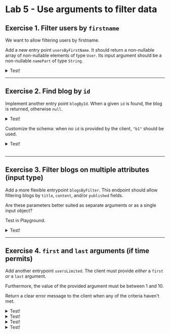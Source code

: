 # Lab 5 - Use arguments to filter data

## Exercise 1. Filter users by `firstname`

We want to allow filtering users by firstname.

Add a new entry point `usersByFirstName`. It should return a non-nullable array of non-nullable elements of type `User`. Its input argument should be a non-nullable `namePart` of type `String`.

<details>
<summary>Test!</summary>

```gql
query {
  usersByFirstName(namePart: "a") {
    firstname
    email
  }
}
```

</details>

---

## Exercise 2. Find blog by `id`

Implement another entry point `blogById`. When a given `id` is found, the blog is returned, otherwise `null`.

<details>
<summary>Test!</summary>

```bash
query {
  blogById(id: "b2") {
    id
    title
    content
    published
    creator {
      id
      firstname
    }
  }
}
```

</details>

Customize the schema: when no `id` is provided by the client, `"b1"` should be used.

<details>
<summary>Test!</summary>

```bash
query {
  blogById {
    id
    title
    content
    published
    creator {
      id
      firstname
    }
  }
}
```
</details><br>

---

## Exercise 3. Filter blogs on multiple attributes (input type)

Add a more flexible entrypoint `blogsByFilter`. This endpoint should allow filtering blogs by `title`, `content`, and/or `published` fields.

Are these parameters better suited as separate arguments or as a single input object?

Test in Playground.

<details>
<summary>Test!</summary>

```bash
query {
  blogsByFilter(input:{
    title: "A",
    published: true
  }) {
    id
    title
    content
    published
  }
}
```
</details>

---

## Exercise 4. `first` and `last` arguments (if time permits)

Add another entrypoint `usersLimited`. The client must provide _either_ a `first` _or_ a `last` argument.

Furthermore, the value of the provided argument must be between 1 and 10.

Return a clear error message to the client when any of the criteria haven't met.

<details>
<summary>Test!</summary>

```bash
query {
  usersLimited {
    id
    firstname
  }
}
```
</details>

<details>
<summary>Test!</summary>

```bash
query {
  usersLimited (first: 1, last: 2) {
    id
    firstname
  }
}
```
</details>

<details>
<summary>Test!</summary>

```bash
query {
  usersLimited (first: 2) {
    id
    firstname
  }
}
```
</details>

<details>
<summary>Test!</summary>

```bash
query {
  usersLimited (last: 2) {
    id
    firstname
  }
}
```
</details>